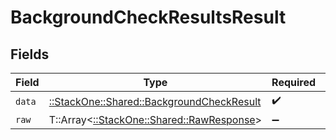 # BackgroundCheckResultsResult


## Fields

| Field                                                                                     | Type                                                                                      | Required                                                                                  | Description                                                                               |
| ----------------------------------------------------------------------------------------- | ----------------------------------------------------------------------------------------- | ----------------------------------------------------------------------------------------- | ----------------------------------------------------------------------------------------- |
| `data`                                                                                    | [::StackOne::Shared::BackgroundCheckResult](../../models/shared/backgroundcheckresult.md) | :heavy_check_mark:                                                                        | N/A                                                                                       |
| `raw`                                                                                     | T::Array<[::StackOne::Shared::RawResponse](../../models/shared/rawresponse.md)>           | :heavy_minus_sign:                                                                        | N/A                                                                                       |
